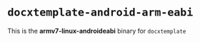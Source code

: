 # `docxtemplate-android-arm-eabi`

This is the **armv7-linux-androideabi** binary for `docxtemplate`
